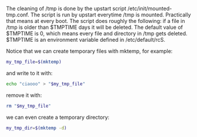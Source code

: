 
The cleaning of /tmp is done by the upstart script
/etc/init/mounted-tmp.conf. The script is run by upstart
everytime /tmp is mounted. Practically that means at every boot.
The script does roughly the following: if a file in /tmp is older
than $TMPTIME days it will be deleted. The default value of
$TMPTIME is 0, which means every file and directory in /tmp gets
deleted. $TMPTIME is an environment variable defined in
/etc/default/rcS.

Notice that we can create temporary files with mktemp, for
example:

```sh
my_tmp_file=$(mktemp)
```
and write to it with:

```sh
echo "ciaooo" > "$my_tmp_file"
```
remove it with:

```sh
rm "$my_tmp_file"
```
we can even create a temporary directory:

```sh
my_tmp_dir=$(mktemp -d)
```

